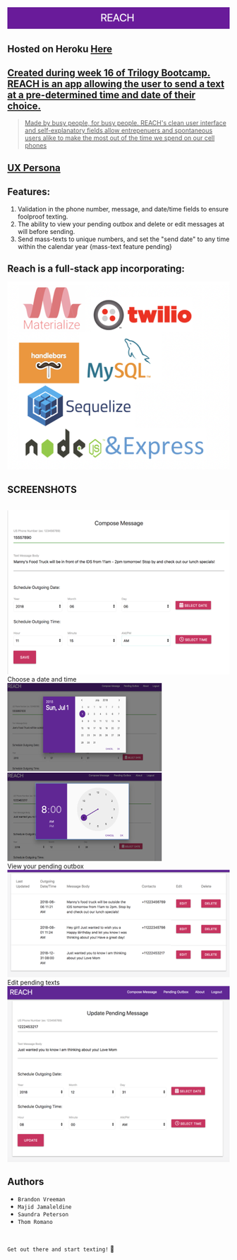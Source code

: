 <!-- <img src = "./public/assets/img/Banner.png"> -->
<img src = "./public/assets/images/Banner.png">
<br>

## Hosted on Heroku <a href="https://arcane-bastion-12475.herokuapp.com/">Here

## Created during week 16 of Trilogy Bootcamp. REACH is an app allowing the user to send a text at a pre-determined time and date of their choice. 

 > Made by busy people, for busy people. REACH's clean user interface and self-explanatory fields allow entrepenuers and spontaneous users alike to make the most out of the time we spend on our cell phones
## <a href="https://app.xtensio.com/folio/s5ls38nj">UX Persona</a>

## Features: 
1. Validation in the phone number, message, and date/time fields to ensure foolproof texting. 
2. The ability to view your pending outbox and delete or edit messages at will before sending. 
3. Send mass-texts to unique numbers, and set the "send date" to any time within the calendar year {mass-text feature pending}

## Reach is a full-stack app incorporating:

<img src= "./public/assets/images/logos.png" width="550">

## SCREENSHOTS
<br>
<img src = "./public/assets/images/Compose.png" width="600">
<br>
Choose a date and time
<img src = "./public/assets/images/DatePicker.png" width="350" height= "200">
<img src = "./public/assets/images/TimePicker.png" width="350" height= "200">
<br>
View your pending outbox
<img src = "./public/assets/images/Outbox.png" width="600">
<br>
Edit pending texts
<img src = "./public/assets/images/Outbox-Update.png" width="600">


## Authors
* ```Brandon Vreeman```
* ```Majid Jamaleldine```
* ```Saundra Peterson```
* ```Thom Romano``` 
<br>

```Get out there and start texting!``` :iphone:



